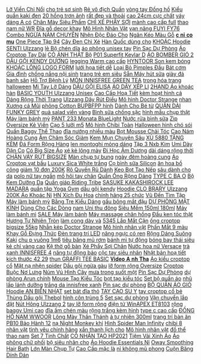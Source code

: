 [ Lỡ Viền Chỉ Nổi](https://cuahang1.github.io/p0/0/191/ao-so-mi-nam-tay-lo-vien-chi-noi-phong-cach-unisex-2-mau-den-trang-mua-hang-online/) [ cho trẻ sơ sinh](https://cuahang1.github.io/p0/0/242/binh-sua-silicon-kamidi-chinh-hang-cho-tre-so-sinh-chong-sac-cho-be-giup-be-tap-bu-binh-cai-sua-me-150ml250ml-mua-hang-online/) [ Rẻ vô địch Quần](https://cuahang1.github.io/p0/0/166/ma-skamsale10-giam-10-don-200k-re-vo-dich-quan-kaki-ong-suong-unisex-nam-nu-quan-baggy-nam-nu-tho-kaki-mua-hang-online/) [ vòng tay Đồng hồ](https://cuahang1.github.io/p0/0/56/tang-vong-taydong-ho-nam-skmei-chinh-hang-sk920002-day-thep-khong-gi-mua-hang-online/) [ Kiểu quần kaki đen](https://cuahang1.github.io/p0/0/77/quan-kaki-baggy-nam-nu-kaki-ong-suong-unisex-kieu-quan-kaki-den-va-trang-duc-hot-2021-mua-hang-online/) [ 20 hồng trơn ảnh](https://cuahang1.github.io/p0/0/31/bat-chen-to-20-hong-tron-anh-that-mua-hang-online/) [ rất đẹp và thoải](https://cuahang1.github.io/p0/0/277/quan-dui-nu-quan-short-nu-vai-thai-co-big-size-40-80kg-rat-dep-va-thoai-mai-mua-hang-online/) [ cao 24cm cực chất](https://cuahang1.github.io/p0/0/45/mo-hinh-luffy-zoro-sanji-ace-one-piece-cao-24cm-cuc-chat-tuy-chon-mau-mua-hang-online/) [ váy dáng A có](https://cuahang1.github.io/p0/0/248/chan-vay-dang-a-co-lot-quan-tui-2-ben-chat-umi-cv253-co-quan-trong-mua-hang-online/) [ Chân Mày Siêu Phẩm](https://cuahang1.github.io/p0/0/137/chi-xe-ke-chan-may-sieu-pham-ke-chan-may-mua-hang-online/) [ CHÌ XÉ PHẨY SỢI](https://cuahang1.github.io/p0/0/132/chi-xe-phay-soi-haohzuang-mua-hang-online/) [ mành cao cấp full](https://cuahang1.github.io/p0/0/75/dong-ho-nam-nu-crnaira-day-thep-manh-cao-cap-full-box-mua-hang-online/) [ thao nam nữ WR](https://cuahang1.github.io/p0/0/72/dong-ho-the-thao-nam-nu-wr-dien-tu-full-chuc-nang-mua-hang-online/) [ Đĩa gỗ decor khay](https://cuahang1.github.io/p0/0/211/dep-xin-dia-go-decor-khay-go-tron-de-do-an-hoac-lam-phu-kien-chup-anh-thot-go-duc-thanh-mua-hang-online/) [ Mô Hình Nhân Vật](https://cuahang1.github.io/p0/0/229/mo-hinh-nhan-vat-zoro-hoat-hinh-one-piece-doc-dao-mua-hang-online/) [ vạn năng FUYI FY76](https://cuahang1.github.io/p0/0/281/dong-ho-do-van-nang-fuyi-fy76-chinh-hang-mua-hang-online/) [ Combo NGỪA NÁM CHUYÊN](https://cuahang1.github.io/p0/0/64/combo-ngua-nam-chuyen-sau-magic-skin-3-san-pham-loai-bo-nam-sam-tan-nhang-mua-hang-online/) [ Nhện Độc Đáo Cho](https://cuahang1.github.io/p0/0/290/mo-hinh-nhan-vat-nguoi-nhen-doc-dao-cho-be-mua-hang-online/) [ Ngăn Kéo Màu Gỗ](https://cuahang1.github.io/p0/0/6/tu-ke-de-dau-giuong-vuong-ngan-keo-mau-go-40-x-26-x-325cm-hang-chat-luong-cao-mua-hang-online/) [ 𝐜 𝐧𝐢 𝐜𝐨 𝐦𝐮](https://cuahang1.github.io/p0/0/90/-mua-hang-online/) [ One Piece Tập 94](https://cuahang1.github.io/p0/0/62/truyen-tranh-one-piece-tap-94-bia-roi-mua-hang-online/) [ Cây Đen Chì Xé](https://cuahang1.github.io/p0/0/136/1-cay-den-chi-xe-ke-chan-may-2-tem-mua-hang-online/) [ Hàn Quốc dùng cho](https://cuahang1.github.io/p0/0/215/chinh-hang-bh-5-nam-massage-chan-5d-ayosun-han-quoc-dung-cho-ban-chan-bap-chan-mua-hang-online/) [ KHOÁC Hoodie SENTI Ulzzang](https://cuahang1.github.io/p0/0/272/ao-khoac-hoodie-senti-ulzzang-unisex-1hitshop-mua-hang-online/) [ lẻ Bộ chén dĩa](https://cuahang1.github.io/p0/0/155/chon-le-bo-chen-dia-bat-dia-gom-su-tagepi-hoa-tiet-khung-long-men-dep-bong-bo-bat-dia-decor-cao-cap-mua-hang-online/) [ áo phông unisex tay](https://cuahang1.github.io/p0/0/169/ao-thun-form-rong-nu-mau-xanh-ao-phong-unisex-tay-lo-yinxx-atl948-mua-hang-online/) [ Pin Sạc Dự Phòng](https://cuahang1.github.io/p0/0/30/pin-sac-du-phong-loi-polymer-lithium-borofone-bt2c-12000mah-mua-hang-online/) [ Áo Croptop Tay Dài](https://cuahang1.github.io/p0/0/234/ao-croptop-tay-dai-xuyen-thau-phong-cach-han-quoc-cho-nu-mua-hang-online/) [ CÓ ẢNH THẬT Bộ](https://cuahang1.github.io/p0/0/145/co-anh-that-bo-ni-chu-chat-ni-tam-day-dan-form-unisex-nam-nu-bo-ni-ao-dai-tay-quan-bo-chan-mua-hang-online/) [ P01 Superfit Kevlar D](https://cuahang1.github.io/p0/0/298/quan-giap-ankerlos-akl-p01-superfit-kevlar-d-jeans-mua-hang-online/) [ ÁO BOMBER GIÓ 2](https://cuahang1.github.io/p0/0/190/ao-bomber-gio-2-lop-gia-si-mua-hang-online/) [ DẦU GỘI KENDY DƯƠNG](https://cuahang1.github.io/p0/0/103/dau-goi-kendy-duong-sinh-mua-hang-online/) [ legging Warm cao cấp](https://cuahang1.github.io/p0/0/261/quan-legging-warm-cao-cap-loai-1-mua-hang-online/) [ HYNTOOR Son kem bóng](https://cuahang1.github.io/p0/0/222/hyntoor-son-kem-bong-hyntoor-lasting-glossy-tint-mua-hang-online/) [ KHOÁC LÔNG LOGO FORM](https://cuahang1.github.io/p0/0/151/ao-khoac-long-logo-form-thung-mua-hang-online/) [ lưới họa tiết dễ](https://cuahang1.github.io/p0/0/207/quan-lot-nu-ren-luoi-hoa-tiet-de-thuong-mem-min-smooth-mua-hang-online/) [ Loại Bỏ Pimples Đầu](https://cuahang1.github.io/p0/0/203/bo-mat-na-va-serum-breylee-loai-bo-pimples-dau-den-va-se-khit-lo-chan-long-hieu-qua-17ml-co-ban-le-mua-hang-online/) [ Bát cơm Gia đình](https://cuahang1.github.io/p0/0/44/co-san-bat-com-gia-dinh-de-thuong-mua-hang-online/) [ chống nắng nội sinh](https://cuahang1.github.io/p0/0/12/hang-chuan-date-xa-vien-uong-chong-nang-noi-sinh-chiet-xuat-luu-murad-pomephenol-sunguard-dietary-supplement-60v-mua-hang-online/) [ trang trẻ em siêu](https://cuahang1.github.io/p0/0/27/bo-quan-ao-hoa-trang-tre-em-sieu-nhan-sieu-anh-hung-mua-hang-online/) [ Sẵn Máy hút sữa](https://cuahang1.github.io/p0/0/208/san-may-hut-sua-elvie-doi-nguyen-seal-mua-hang-online/) [ giày đá banh sân](https://cuahang1.github.io/p0/0/14/giay-da-bong-giay-da-banh-san-co-nhan-tao-da-khau-100-mua-hang-online/) [ Hỗ Trợ Bệnh Lý](https://cuahang1.github.io/p0/0/129/chinh-hang-dai-cot-song-chu-v-bonbone-pita-coru-made-in-japan-ho-tro-benh-ly-cot-song-thoat-vi-dia-dem-mua-hang-online/) [ MÓN INNISFREE GREEN TEA](https://cuahang1.github.io/p0/0/286/bo-duong-tra-xanh-7-mon-innisfree-green-tea-balancing-special-skin-care-ex-mua-hang-online/) [ trong hóa trang halloween](https://cuahang1.github.io/p0/0/283/mat-na-hoa-trang-hinh-chu-cho-husky-cho-ngao-vang-shiba-dung-trong-hoa-trang-halloween-cosplay-mua-hang-online/) [ Mi Tay Lỡ Dáng](https://cuahang1.github.io/p0/0/189/ao-so-mi-tay-lo-dang-rong-han-quoc-vai-kate-mem-min-thich-hop-cho-di-hoc-di-lam-di-choi-guf-mua-hang-online/) [DẦU GỘI ELISA](https://cuahang1.github.io/p0/0/110/dau-goi-elisa-mua-hang-online/) [ ÁO DÂY XẾP LI](https://cuahang1.github.io/p0/0/206/ao-day-xep-li-2-mau-trang-nude-vin-top-mua-hang-online/) [ 2HAND Áo khoác hàn](https://cuahang1.github.io/p0/0/85/2hand-ao-khoac-han-quoc-mua-hang-online/) [ BASIC YOUTH Ulzzang Unisex](https://cuahang1.github.io/p0/0/122/ao-khoac-hoodie-basic-youth-ulzzang-unisex-1hitshop-mua-hang-online/) [ Cao Cấp Hoạ Tiết](https://cuahang1.github.io/p0/0/59/bat-su-dia-su-cao-cap-hoa-tiet-tho-hong-carot-mua-hang-online/) [ kèm hoạt hình cá](https://cuahang1.github.io/p0/0/170/ao-thun-nu-co-tron-ngan-tay-mua-he-han-quoc-dang-rong-in-chu-kem-hoat-hinh-ca-tinh-mo-mua-hang-online/) [ Dáng Rộng Thời Trang](https://cuahang1.github.io/p0/0/162/ao-khoac-blazer-dang-rong-thoi-trang-xuan-he-2021-cho-nu-mua-hang-online/) [ Ulzzang Dây Rút Điều](https://cuahang1.github.io/p0/0/276/quan-jogger-nam-nu-unisex-theu-chu-ulzzang-day-rut-dieu-chinh-o-gau-quan-ong-rong-phong-cach-duong-pho-chat-lieu-ca-mua-hang-online/) [ Mô hình Doctor Strange](https://cuahang1.github.io/p0/0/42/mo-hinh-doctor-strange-marvel-mua-hang-online/) [ nhan Xương cá Mũi](https://cuahang1.github.io/p0/0/9/xi-nhan-xuong-ca-mui-ten-audi-2-che-do-lap-xe-may-xe-dien-gia-1-doi-mua-hang-online/) [ phông Cotton BUPBFPP hình](https://cuahang1.github.io/p0/0/70/ao-phong-cotton-bupbfpp-hinh-gau-mua-hang-online/) [ Dành Cho Bé từ](https://cuahang1.github.io/p0/0/204/quan-chip-be-gaiquan-lot-be-gai-set-5-chiec-khang-khuan-100-cotton-hang-xuat-han-quoc-danh-cho-be-tu-3-15-tuoi-pk17-mua-hang-online/) [ QUẦN DÀI FUNKY GREY](https://cuahang1.github.io/p0/0/260/quan-dai-funky-grey-pants-mua-hang-online/) [ quả salad viền vàng](https://cuahang1.github.io/p0/0/36/to-su-dung-hoa-quasalad-vien-vang-cao-cap-mua-hang-online/) [ Bình sữa chống sặc](https://cuahang1.github.io/p0/0/250/binh-sua-chong-sac-binh-sua-tap-bu-thuy-tinh-an-toan-ve-sinh-khang-khuan-mua-hang-online/) [ hình mẫu chụp thật](https://cuahang1.github.io/p0/0/210/ao-no-hai-day-bigsize-60-90kg-hinh-mau-chup-that-100-mua-hang-online/) [ Máy làm bánh mỳ](https://cuahang1.github.io/p0/0/141/may-lam-banh-my-medion-md-18986-mua-hang-online/) [PANT 233 Monata BlueLight](https://cuahang1.github.io/p0/0/228/pant-233-monata-bluelight-mua-hang-online/) [ Nước rửa bình sữa](https://cuahang1.github.io/p0/0/243/nuoc-rua-binh-sua-dnee-mua-hang-online/) [ Zip Oversize Kẻ Viền](https://cuahang1.github.io/p0/0/126/ao-khoac-ni-khoa-zip-oversize-ke-vien-tui-hoodie-dang-thung-form-rong-dai-tay-kieu-dang-basic-thiet-ke-tre-trung-mua-hang-online/) [ Cạo 5 lưỡi m5](https://cuahang1.github.io/p0/0/172/bo-dao-cao-5-luoi-m5-magnum-mua-hang-online/) [ Mô hình Chibi Toàn](https://cuahang1.github.io/p0/0/61/mo-hinh-chibi-toan-chuc-cao-thu-mua-hang-online/) [ Halloween hình chó sói](https://cuahang1.github.io/p0/0/76/cho-soi-mat-na-cho-soi-long-mat-na-dau-cho-soi-sieu-ngau-sieu-lay-mat-na-hoa-trang-halloween-hinh-cho-soi-vui-nho-mua-hang-online/) [ Quần Baggy Thể Thao](https://cuahang1.github.io/p0/0/223/quan-baggy-the-thao-umi-3-soc-mua-hang-online/) [đĩa nướng nhiều màu](https://cuahang1.github.io/p0/0/40/dia-nuong-nhieu-mau-mua-hang-online/) [ Bọt Mousse Chải Tóc](https://cuahang1.github.io/p0/0/225/bot-mousse-chai-toc-jacqualine-mua-hang-online/) [ Cao Nám Hoàng Cung](https://cuahang1.github.io/p0/0/299/cao-nam-hoang-cung-magic-skin-royal-melasma-plus-size-40gr-mo-nam-tan-nhang-mua-hang-online/) [ Ẩm Chăm Sóc Giảm](https://cuahang1.github.io/p0/0/99/bo-60-mieng-mat-na-lanbena-chua-collagen-va-hoa-hong-duong-am-cham-soc-giam-nep-nhan-quang-tham-va-bong-mat-mua-hang-online/) [ Kem Mụn Chuyên Sâu](https://cuahang1.github.io/p0/0/11/kem-mun-chuyen-sau-kina-skin-mua-hang-online/) [ XÙ 5880 TẶNG KÈM](https://cuahang1.github.io/p0/0/163/may-cat-long-xu-5880-tang-kem-02-luoi-dao-mua-hang-online/) [ Đá Form Rộng Hàng](https://cuahang1.github.io/p0/0/82/freeshipao-phong-tho-da-form-rong-hang-quang-chau-sieu-xin-xo-mua-hang-online/) [ len montoghi mỏng dáng](https://cuahang1.github.io/p0/0/220/ao-len-montoghi-mong-dang-croptop-co-be-mua-hang-online/) [ Tập 3 Nxb Kim](https://cuahang1.github.io/p0/0/54/combo-truyen-spy-x-family-tap-1-toi-tap-3-nxb-kim-dong-chanchanbooks-mua-hang-online/) [ Umi Dày Dặn Co](https://cuahang1.github.io/p0/0/295/bo-the-thao-nam-nu-thu-dong-chat-umi-day-dan-co-gian-chat-luong-mua-hang-online/) [ Có Big Size Áo](https://cuahang1.github.io/p0/0/285/co-big-sizeao-quay-nguc-cotton-nhieu-mau-co-gian-tot-hang-xuat-xin-mua-hang-online/) [ xé kẻ lông mày](https://cuahang1.github.io/p0/0/118/chi-xe-ke-long-may-kasumi-vo-mau-do-cxk5-mua-hang-online/) [ Đi Học Âm Dương](https://cuahang1.github.io/p0/0/264/balo-di-hoc-am-duong-su-onmyoji-mua-hang-online/) [ dài dáng rộng thời](https://cuahang1.github.io/p0/0/65/ao-thun-tay-dai-dang-rong-thoi-trang-ca-tinh-mua-hang-online/) [CHÂN VÁY RÚT BIGSIZE](https://cuahang1.github.io/p0/0/183/chan-vay-rut-bigsize-mua-hang-online/) [ Màn chụp tự bung](https://cuahang1.github.io/p0/0/113/man-chup-tu-bung-dinh-vuong-chan-vien-co-video-hinh-that-mua-hang-online/) [ ngày đêm hoàng cung](https://cuahang1.github.io/p0/0/201/bo-doi-ngay-dem-hoang-cung-cam-noi-dia-trung-mua-hang-online/) [ Áo Croptop vạt bầu](https://cuahang1.github.io/p0/0/150/ao-croptop-vat-bau-kieu-buom-nut-bam-voi-mau-trang-tinh-khoi-mua-hang-online/) [ Luxury Sica White trắng](https://cuahang1.github.io/p0/0/112/serum-luxury-sica-white-trang-hong-tu-nhien-mua-hang-online/) [ Cọ bình sữa Silicon](https://cuahang1.github.io/p0/0/268/co-binh-sua-silicon-cao-cap-tay-cam-xoay-360-do-dung-cho-moi-loai-binh-mua-hang-online/) [ ăn hoa bồ công](https://cuahang1.github.io/p0/0/66/san-bo-do-an-hoa-bo-cong-anh-ve-tay-hang-bat-trang-loai-1-mua-hang-online/) [ giảm 10 đơn 200K](https://cuahang1.github.io/p0/0/195/ma-skamsale10-giam-10-don-200k-ao-khoac-ni-tron-hoodie-zip-unisex-nam-nu-anh-thatco-san-mua-hang-online/) [ Rô Quyến Rũ Dành](https://cuahang1.github.io/p0/0/209/ao-yem-lung-hai-day-hoa-tiet-ca-ro-quyen-ru-danh-cho-nu-mua-hang-online/) [ Keo Bọt Tạo Nếp](https://cuahang1.github.io/p0/0/227/keo-bot-tao-nep-toc-mua-hang-online/) [ sâu dành cho da](https://cuahang1.github.io/p0/0/109/chinh-hangkem-duong-am-chuyen-sau-danh-cho-da-kho-mat-nuoc-dermedic-hydrain3-hialuro-cream-gel-ultra-hydratingl-50g-mua-hang-online/) [ polo nữ tay ngắn](https://cuahang1.github.io/p0/0/245/ao-thun-polo-nu-tay-ngan-thoi-trang-han-quoc-mua-hang-online/) [ mồ hôi tay chân](https://cuahang1.github.io/p0/0/196/may-chua-mo-hoi-tay-chan-nach-iontimer-mua-hang-online/) [ Quần Ống Rộng Dáng](https://cuahang1.github.io/p0/0/26/quan-ong-rong-dang-suong-kaki-nam-nu-ulzzang-mua-hang-online/) [ TYPE C BA O](https://cuahang1.github.io/p0/0/60/sac-du-phong-chinh-hang-xiaomi-10000mah-gen-3-type-c-bao-hanh-1-nam-mua-hang-online/) [ Bộ Kem Dưỡng Da](https://cuahang1.github.io/p0/0/10/skin-aec-bo-kem-duong-da-trang-bat-tone-hot-hot-hot-mua-hang-online/) [ Quần giáp Riding Tribe](https://cuahang1.github.io/p0/0/133/quan-giap-riding-tribe-jk37b-mua-hang-online/) [ SASUKE KAKASHIROCK LEE MADARA](https://cuahang1.github.io/p0/0/55/combo-8-minifigures-cac-mau-nhan-vat-trong-naruto-wm6109-minato-sasuke-kakashirock-lee-madara-zetsu-might-guy-mua-hang-online/) [ quần tập Yoga Gym](https://cuahang1.github.io/p0/0/291/quan-tap-dui-ngo-cao-cap-gym-ami-nu-cap-lung-cao-co-gian-4-chieu-thoang-mat-dung-quan-tap-yoga-gym-zumba-aerobic-mua-hang-online/) [dầu gội kendy](https://cuahang1.github.io/p0/0/106/dau-goi-kendy-mua-hang-online/) [ Hoodie CLO BRARY Ulzzang](https://cuahang1.github.io/p0/0/121/ao-khoac-hoodie-clobrary-ulzzang-unisex-1hitshop-mua-hang-online/) [ 200K Áo Khoác Nỉ](https://cuahang1.github.io/p0/0/78/ma-skamsale10-giam-10-don-200k-ao-khoac-ni-form-rong-ahd-unisex-nam-nu-anh-thatco-san-mua-hang-online/) [ HN Xích Đu Hoa](https://cuahang1.github.io/p0/0/17/freeship-hn-xich-du-hoa-la-cao-cap-secret-garden-mua-hang-online/) [ chính hãng 25 chức](https://cuahang1.github.io/p0/0/157/may-lam-banh-mi-tu-dong-petrus-8855gr-chinh-hang-25-chuc-nang-khay-rac-hat-tu-dong-tang-gang-mua-hang-online/) [ Vũ Đến Tìm Tập](https://cuahang1.github.io/p0/0/293/truyen-tranh-bam-thay-tuong-co-thay-vu-den-tim-tap-1-mua-hang-online/) [ Máy làm bánh mỳ](https://cuahang1.github.io/p0/0/297/may-lam-banh-my-ranbem-135g-da-nang-tu-dong-bao-hanh-12-thang-mua-hang-online/) [ Bằng Tre Kiểu Dáng](https://cuahang1.github.io/p0/0/257/de-lot-ly-bang-tre-kieu-dang-sang-trong-bat-mat-mua-hang-online/) [ gấu bông mắt đậu](https://cuahang1.github.io/p0/0/255/gau-bong-mat-dau-onmyoji-ads-mua-hang-online/) [ DỰ PHÒNG MẶT KÍNH](https://cuahang1.github.io/p0/0/247/sac-du-phong-mat-kinh-co-den-bao-hanh-12-thang-fast-charge-2-cong-usb-mua-hang-online/) [ Dùng Cho Các Dòng](https://cuahang1.github.io/p0/0/273/pin-sac-du-phong-hoco-q3-10000mah-sac-nhanh-20w-dung-cho-cac-dong-dien-thoai-iphone-ipad-samsungtai-nghe-bluetooth-mua-hang-online/) [ nam Uni thu đông](https://cuahang1.github.io/p0/0/98/bo-ni-nam-uni-thu-dong-2021-mua-hang-online/) [ Siêu Mềm 150ml 180ml](https://cuahang1.github.io/p0/0/251/binh-sua-co-sieu-rong-fatzbaby-fatz-baby-silicon-sieu-mem-150ml-180ml-240ml-mua-hang-online/) [ Máy làm bánh mì](https://cuahang1.github.io/p0/0/135/may-lam-banh-mi-panasonic-bms105-mua-hang-online/) [ SALE Máy làm bánh](https://cuahang1.github.io/p0/0/139/sale-sale-may-lam-banh-my-unold-germany-mua-hang-online/) [ Máy massage chân hồng](https://cuahang1.github.io/p0/0/185/may-massage-chan-hong-ngoai-hinh-thu-cute-yijia-yj-z9-gia-re-mua-hang-online/) [ Đầu ken tóc thật](https://cuahang1.github.io/p0/0/105/dau-ken-toc-that-100-mua-hang-online/) [ Hương Tự Nhiên Tròn](https://cuahang1.github.io/p0/0/22/vong-tay-tram-huong-tu-nhien-tron-don-toc-viet-size-81012mm-mix-charm-den-bac-s925-mth-jewelry-mua-hang-online/) [ làm cong dày và](https://cuahang1.github.io/p0/0/217/mascara-soi-to-4d-chong-nuoc-lam-cong-day-va-dai-mi-hieu-qua-mua-hang-online/) [ 5345 Lắp Mắt Cận](https://cuahang1.github.io/p0/0/124/gong-kinh-can-tron-chu-v-chat-lieu-nhua-chac-chan-sieu-ben-lani-5345-lap-mat-can-theo-yeu-cau-mua-hang-online/) [ ống croptop bigsize 55kg](https://cuahang1.github.io/p0/0/173/ao-ong-croptop-bigsize-55kg-100kg-mua-hang-online/) [Nhẫn kép Doctor Strange](https://cuahang1.github.io/p0/0/39/nhan-kep-doctor-strange-mua-hang-online/) [ Mô hình nhân vật](https://cuahang1.github.io/p0/0/80/mo-hinh-nhan-vat-son-goku-ss3-cao-22cm-dragon-ball-7-vien-ngoc-rong-mua-hang-online/) [ Phấn Mắt 9 màu](https://cuahang1.github.io/p0/0/16/bang-phan-mat-9-mau-noi-dia-trung-mua-hang-online/) [ Khay Gỗ Đựng Thức](https://cuahang1.github.io/p0/0/265/khay-go-dung-thuc-an-phong-cach-nhat-ban-su-dung-tien-loi-mua-hang-online/) [ Đèn trang trí LED](https://cuahang1.github.io/p0/0/266/den-trang-tri-led-3d-mua-hang-online/) [ nâng ngực có ren](https://cuahang1.github.io/p0/0/96/ao-nguc-just-bra-nang-nguc-co-ren-truoc-ab243-mua-hang-online/) [ Rộng Dáng Suông Kaki](https://cuahang1.github.io/p0/0/142/ma-skampusha9-giam-8-don-250k-quan-ong-rong-dang-suong-kaki-nam-nu-ulzzang-mua-hang-online/) [ chu p vuông 1m6](https://cuahang1.github.io/p0/0/144/mung-chup-vuong-1m6-1m8-2m-x-80cm-mua-hang-online/) [ tiêu băng mũ rơm](https://cuahang1.github.io/p0/0/253/mo-hinh-nami-hoa-tieu-bang-mu-rom-onepiece-mua-hang-online/) [ bánh mì tự động](https://cuahang1.github.io/p0/0/140/may-lam-banh-mi-tu-dong-panasonic-sd-p1000-mua-hang-online/) [ bóng bay thái siêu](https://cuahang1.github.io/p0/0/180/bich-bong-bay-thai-sieu-depnhiu-pua-mua-hang-online/) [ kẻ chỉ vàng cao](https://cuahang1.github.io/p0/0/71/am-chen-ke-chi-vang-cao-cap-bat-trang-mua-hang-online/) [ Kệ thờ gỗ bàn](https://cuahang1.github.io/p0/0/125/ke-tho-go-ban-tho-go-mua-hang-online/) [ Xé Phẩy Sợi Chân](https://cuahang1.github.io/p0/0/127/chi-xe-phay-soi-chan-may-haohzuang-mua-hang-online/) [ Nước hoa nữ Versace](https://cuahang1.github.io/p0/0/21/nuoc-hoa-nu-versace-dylan-turquoise-10ml-mua-hang-online/) [ trà xanh INNISFREE 4](https://cuahang1.github.io/p0/0/280/kit-sang-da-tra-xanh-innisfree-4-mon-mua-hang-online/) [ năng tự động bảo](https://cuahang1.github.io/p0/0/161/may-lam-banh-my-ranbem-135g-da-nang-tu-dong-bao-hanh-12-thang-mua-hang-online/) [ cộc tay siêu nhân](https://cuahang1.github.io/p0/0/43/bo-coc-tay-sieu-nhan-cho-be-trai-mua-hang-online/) [ Nhật bản hoạ tiết](https://cuahang1.github.io/p0/0/81/san-it-dia-su-chu-nhat-dia-sushi-phong-cach-nhat-ban-hoa-tiet-xanh-mua-hang-online/) [ kích thước 42 29](https://cuahang1.github.io/p0/0/216/poster-truy-na-one-piece-kich-thuoc-4229-cm-tranh-nhan-vat-hoat-hinh-one-piece-dung-trang-tri-noi-that-mua-hang-online/) [ thun GRAFFI TEE BASIC](https://cuahang1.github.io/p0/0/205/ao-thun-graffi-tee-basic-color-mua-hang-online/) [ 𝐕𝐢𝐝𝐞𝐨 𝐀 𝐧𝐡 𝐓𝐡𝐚](https://cuahang1.github.io/p0/0/171/quan-ong-rong-quan-baggy-basic-trouser-nam-nu-deu-mac-chat-mua-hang-online/) [ Áo kiểu croptop cổ](https://cuahang1.github.io/p0/0/212/ao-kieu-croptop-co-u-tweed-tay-ngan-chat-dep-mua-hang-online/) [ Mặt nạ nhện spider](https://cuahang1.github.io/p0/0/34/mat-na-nhen-spider-man-kem-anh-that-mua-hang-online/) [ Dầu gội ngừa gàu](https://cuahang1.github.io/p0/0/114/dau-goi-ngua-gau-haircleen-hop-50-goi-mua-hang-online/) [ lỡ form rộng Oversize](https://cuahang1.github.io/p0/0/167/ao-thun-tay-lo-form-rong-oversize-unisex-ao-phong-tay-lo-nam-nu-a69-mua-hang-online/) [ Croptop Buộc Nơ Lưng](https://cuahang1.github.io/p0/0/154/ao-croptop-buoc-no-lung-geny-ao-croptop-kieu-nu-om-body-thun-gan-sieu-xinh-mua-hang-online/) [ Núm Vú Hình Cây](https://cuahang1.github.io/p0/0/252/gia-huy-diet-khay-up-binh-sua-num-vu-hinh-cay-cao-cap-ve-sinh-an-toan-cho-be-mua-hang-online/) [ mưa trong suốt một](https://cuahang1.github.io/p0/0/147/ao-mua-trong-suot-mot-dau-mua-hang-online/) [ Pin Sạc Dự Phòng](https://cuahang1.github.io/p0/0/89/6-pscset-pin-sac-du-phong-hello-pin-sac-du-phong-hinh-anh-hoat-hinh-mua-hang-online/) [ dự phòng Arun chính](https://cuahang1.github.io/p0/0/47/pin-sac-du-phong-arun-chinh-hang-10400-mah-mua-hang-online/) [ Mouse Tạo Kiểu Tóc](https://cuahang1.github.io/p0/0/230/mouse-tao-kieu-toc-jacqualine-250ml-mua-hang-online/) [ bọt tạo kiểu tóc](https://cuahang1.github.io/p0/0/240/bot-tao-kieu-toc-double-rich-mua-hang-online/) [ Set bộ quần áo](https://cuahang1.github.io/p0/0/91/set-bo-quan-ao-gio-namnu-2020-mua-hang-online/) [ nhũ lấp lánh dưỡng](https://cuahang1.github.io/p0/0/18/son-bong-dang-long-anh-nhu-lap-lanh-duong-am-lau-troi-mm-mua-hang-online/) [ trắng da innisfree xanh](https://cuahang1.github.io/p0/0/198/bo-kem-trang-da-innisfree-xanh-6-mon-co-ban-si-my-pham-mix-mua-hang-online/) [ Pin sạc dự phòng](https://cuahang1.github.io/p0/0/49/pin-sac-du-phong-arun-20000mah-mua-hang-online/) [ BỘ QUẦN ÁO GIÓ](https://cuahang1.github.io/p0/0/278/bo-quan-ao-gio-lot-ni-trung-nien-mua-hang-online/) [ Hoodie AN BIỂN NHẠT](https://cuahang1.github.io/p0/0/123/ao-khoac-hoodie-an-bien-nhat-anesthesia-ulzzang-unisex-day-keo-trang-1hitshop-mua-hang-online/) [ set bát đĩa thỏ](https://cuahang1.github.io/p0/0/68/tach-set-bat-dia-tho-hong-mua-hang-online/) [ TAY CAO SU Y](https://cuahang1.github.io/p0/0/3/hang-chinh-hang-gang-tay-cao-su-y-te-vglove-thung-10-hop-mua-hang-online/) [ tay croptop cổ bẻ](https://cuahang1.github.io/p0/0/233/ao-len-mong-coc-tay-croptop-co-be-pha-vien-co-hot-hit-20542-mua-hang-online/) [Thùng Dầu gội Thebol](https://cuahang1.github.io/p0/0/107/thung-dau-goi-thebol-mua-hang-online/) [ hình côn trùng 5](https://cuahang1.github.io/p0/0/177/bo-sieu-gao-bien-hinh-con-trung-5-con-loai-dep-mua-hang-online/) [Set sạc dự phòng](https://cuahang1.github.io/p0/0/214/set-sac-du-phong-mua-hang-online/) [ Vận chuyển lắp đặt](https://cuahang1.github.io/p0/0/73/tu-lanh-toshiba-493l-gr-rs637we-van-chuyen-lap-dat-tai-nha-mua-hang-online/) [ Nút Hông Ulzzang 2](https://cuahang1.github.io/p0/0/186/quan-short-jeans-ngo-bo-nut-hong-ulzzang-2-mau-mua-hang-online/) [ tay lỡ form rộng](https://cuahang1.github.io/p0/0/174/ao-thun-nam-tay-lo-form-rong-chat-dep-mat-co-dan-4-chieu-in-anime-ca-tinh-tvntl1601-mua-hang-online/) [ điện tử WinAPEX ET8103](https://cuahang1.github.io/p0/0/270/dong-ho-dien-tu-winapex-et8103-auto-mua-hang-online/) [ rộng baggy Umi cao](https://cuahang1.github.io/p0/0/218/quan-the-thao-3-soc-nu-ong-suong-rong-baggy-umi-cao-cap-quan-jogger-nu-3-soc-den-day-rut-hoc-sinh-q452-sutano-mua-hang-online/) [ đĩa ấm chén màu](https://cuahang1.github.io/p0/0/28/san-anh-that-bst-bat-dia-am-chen-mau-trang-hong-mua-hang-online/) [ rộng trắng kèm hình](https://cuahang1.github.io/p0/0/84/quan-baggy-ong-rong-trang-kem-hinh-video-mua-hang-online/) [ type c cao cấp](https://cuahang1.github.io/p0/0/296/cap-sac-nhanh-5a-type-c-cao-cap-cho-dien-thoai-iphoneandroidxiaomihuawei-mua-hang-online/) [ ĐỒNG HỒ NAM WWOOR](https://cuahang1.github.io/p0/0/63/dong-ho-nam-wwoor-8016-chinh-hang-mua-hang-online/) [ Lông Mày Thần Thánh](https://cuahang1.github.io/p0/0/152/cung-do-long-may-than-thanh-chuan-eyebrows-mua-hang-online/) [ ả tự nhiên 300ml](https://cuahang1.github.io/p0/0/235/dau-xa-thao-moc-heebee-giam-xo-roi-suon-muot-ong-a-tu-nhien-300ml-500ml-mua-hang-online/) [ trang trí bàn ăn](https://cuahang1.github.io/p0/0/213/dia-su-hoa-tiet-trang-tri-ban-an-decor-dia-su-trang-15cm-mua-hang-online/) [ PB10 Bảo Hành 12](https://cuahang1.github.io/p0/0/53/sac-du-phong-10000mah-power-bank-qcy-pb10-bao-hanh-12-thang-mua-hang-online/) [ nạ Night Monkey khỉ](https://cuahang1.github.io/p0/0/37/mat-na-night-monkey-khi-dem-mua-hang-online/) [ Hình Spider Man Infinity](https://cuahang1.github.io/p0/0/282/mo-hinh-spider-man-infinity-war-artfx-mua-hang-online/) [ chibi 8 nhân vật](https://cuahang1.github.io/p0/0/48/mo-hinh-chibi-8-nhan-vat-hokage-lang-la-naruto-mua-hang-online/) [ tình yêu chính hãng](https://cuahang1.github.io/p0/0/263/den-ngu-3d-led-de-ban-trang-tri-nhieu-mau-qua-tang-sinh-nhat-tinh-yeu-chinh-hang-mua-hang-online/) [ xắn thanh lịch cho](https://cuahang1.github.io/p0/0/23/lac-tay-ma-bac-xo-hat-hinh-tron-va-ngoi-sao-xinh-xan-thanh-lich-cho-nu-mua-hang-online/) [ Mô hình nhân vật](https://cuahang1.github.io/p0/0/52/mo-hinh-nhan-vat-naruto-sasuke-chat-luong-cao-mua-hang-online/) [ đồ thể thao nam](https://cuahang1.github.io/p0/0/2/bo-do-the-thao-nam-size-m-l-xl-xxl-mua-hang-online/) [ Set 7 Tinh Chất](https://cuahang1.github.io/p0/0/181/hang-moi-ve-set-7-tinh-chat-tra-xanh-innisfree-giup-duong-am-hieu-qua-mua-hang-online/) [ CỎ NHÂN TẠO HP2021](https://cuahang1.github.io/p0/0/87/giay-da-bong-san-co-nhan-tao-hp2021-khau-full-de-du-mau-mua-hang-online/) [ Tiệm Vải Xinh Áo](https://cuahang1.github.io/p0/0/246/ao-croptop-len-tre-vai-tiem-vai-xinh-ao-kieu-croptop-sey-ct010-mua-hang-online/) [ Áo phông chữ phối](https://cuahang1.github.io/p0/0/83/ao-phong-chu-phoi-moi-fom-rong-hang-dep-mua-hang-online/) [ bộ siêu nhân cho](https://cuahang1.github.io/p0/0/38/set-bo-sieu-nhan-cho-be-mua-hang-online/) [ Áo Hoodie Essentials Nỉ](https://cuahang1.github.io/p0/0/19/free-ship-anh-that-ao-hoodie-essentials-ni-bong-hang-cao-cap-ss2021-mua-hang-online/) [ Oway Smoothing Hair Bath](https://cuahang1.github.io/p0/0/101/dau-goi-xa-sieu-muot-rolland-oway-smoothing-hair-bath-950ml-oway-chinh-hang-mua-hang-online/) [ Lớn Màn Chụp Tự](https://cuahang1.github.io/p0/0/116/man-chup-nguoi-lon-man-chup-tu-bung-thien-bang-mua-hang-online/) [ Cao Cấp mặc là](https://cuahang1.github.io/p0/0/92/bo-ni-nam-chat-lieu-cao-cap-mac-la-am-ap-mua-hang-online/) [ nỉ không mũ phong](https://cuahang1.github.io/p0/0/134/ao-sweater-form-rong-unisex-co-gai-khoi-sieu-xinh-pt5-ao-hoodie-ni-khong-mu-phong-cach-oversize-streetwear-mua-hang-online/) [ Cuộn Băng Dính Dán](https://cuahang1.github.io/p0/0/292/cuon-bang-dinh-dan-nguc-silicon-trong-suot-5m-mua-hang-online/) 